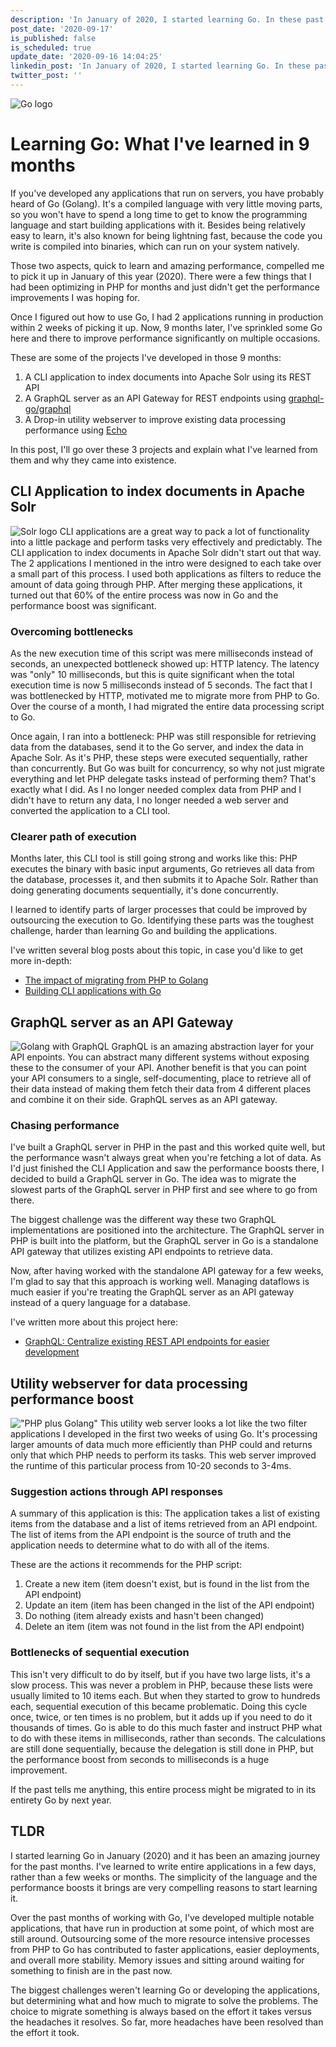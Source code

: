 ```yaml
---
description: 'In January of 2020, I started learning Go. In these past 9 months, I''ve been able to build multiple applications to contribute to faster applications, easier deployments, and more stability in the infrastructure. In this post, I go over what I''ve built and what I learned.'
post_date: '2020-09-17'
is_published: false
is_scheduled: true
update_date: '2020-09-16 14:04:25'
linkedin_post: 'In January of 2020, I started learning Go. In these past 9 months, I''ve been able to build multiple applications to contribute to faster applications, easier deployments, and more stability in the infrastructure. The simplicity of the language and amazing performance were very compelling reasons to pick up Go. In this post, I go over what I''ve built and what I learned.'
twitter_post: ''
---
```

![Go logo](/images/articles/cli-tool-in-go.png)
# Learning Go: What I've learned in 9 months
If you've developed any applications that run on servers, you have probably heard of Go (Golang). It's a compiled language with very little moving parts, so you won't have to spend a long time to get to know the programming language and start building applications with it. Besides being relatively easy to learn, it's also known for being lightning fast, because the code you write is compiled into binaries, which can run on your system natively. 

Those two aspects, quick to learn and amazing performance, compelled me to pick it up in January of this year (2020). There were a few things that I had been optimizing in PHP for months and just didn't get the performance improvements I was hoping for.

Once I figured out how to use Go, I had 2 applications running in production within 2 weeks of picking it up. Now, 9 months later, I've sprinkled some Go here and there to improve performance significantly on multiple occasions. 

These are some of the projects I've developed in those 9 months:
1. A CLI application to index documents into Apache Solr using its REST API
2. A GraphQL server as an API Gateway for REST endpoints using [graphql-go/graphql](https://github.com/graphql-go/graphql)
3. A Drop-in utility webserver to improve existing data processing performance using [Echo](https://echo.labstack.com/)

In this post, I'll go over these 3 projects and explain what I've learned from them and why they came into existence.

## CLI Application to index documents in Apache Solr
![Solr logo](/images/articles/solr_logo.png)
CLI applications are a great way to pack a lot of functionality into a little package and perform tasks very effectively and predictably. The CLI application to index documents in Apache Solr didn't start out that way. The 2 applications I mentioned in the intro were designed to each take over a small part of this process. I used both applications as filters to reduce the amount of data going through PHP. After merging these applications, it turned out that 60% of the entire process was now in Go and the performance boost was significant. 

### Overcoming bottlenecks
As the new execution time of this script was mere milliseconds instead of seconds, an unexpected bottleneck showed up: HTTP latency. The latency was "only" 10 milliseconds, but this is quite significant when the total execution time is now 5 milliseconds instead of 5 seconds. The fact that I was bottlenecked by HTTP, motivated me to migrate more from PHP to Go. Over the course of a month, I had migrated the entire data processing script to Go. 

Once again, I ran into a bottleneck: PHP was still responsible for retrieving data from the databases, send it to the Go server, and index the data in Apache Solr. As it's PHP, these steps were executed sequentially, rather than concurrently. But Go was built for concurrency, so why not just migrate everything and let PHP delegate tasks instead of performing them? That's exactly what I did. As I no longer needed complex data from PHP and I didn't have to return any data, I no longer needed a web server and converted the application to a CLI tool.

### Clearer path of execution
Months later, this CLI tool is still going strong and works like this: PHP executes the binary with basic input arguments, Go retrieves all data from the database, processes it, and then submits it to Apache Solr. Rather than doing generating documents sequentially, it's done concurrently.

I learned to identify parts of larger processes that could be improved by outsourcing the execution to Go. Identifying these parts was the toughest challenge, harder than learning Go and building the applications.

I've written several blog posts about this topic, in case you'd like to get more in-depth:
- [The impact of migrating from PHP to Golang](/articles/the-impact-of-migrating-from-php-to-golang)
- [Building CLI applications with Go](/articles/building-cli-applications-with-go)

## GraphQL server as an API Gateway
![Golang with GraphQL](/images/articles/golang-with-graphql.png)
GraphQL is an amazing abstraction layer for your API enpoints. You can abstract many different systems without exposing these to the consumer of your API. Another benefit is that you can point your API consumers to a single, self-documenting, place to retrieve all of their data instead of making them fetch their data from 4 different places and combine it on their side. GraphQL serves as an API gateway.

### Chasing performance
I've built a GraphQL server in PHP in the past and this worked quite well, but the performance wasn't always great when you're fetching a lot of data. As I'd just finished the CLI Application and saw the performance boosts there, I decided to build a GraphQL server in Go. The idea was to migrate the slowest parts of the GraphQL server in PHP first and see where to go from there. 

The biggest challenge was the different way these two GraphQL implementations are positioned into the architecture. The GraphQL server in PHP is built into the platform, but the GraphQL server in Go is a standalone API gateway that utilizes existing API endpoints to retrieve data.

Now, after having worked with the standalone API gateway for a few weeks, I'm glad to say that this approach is working well. Managing dataflows is much easier if you're treating the GraphQL server as an API gateway instead of a query language for a database. 

I've written more about this project here:
- [GraphQL: Centralize existing REST API endpoints for easier development](/articles/graphql-centralize-existing-rest-api-endpoints)

## Utility webserver for data processing performance boost
!["PHP plus Golang"](/images/articles/php-plus-golang.jpg)
This utility web server looks a lot like the two filter applications I developed in the first two weeks of using Go. It's processing larger amounts of data much more efficiently than PHP could and returns only that which PHP needs to perform its tasks. This web server improved the runtime of this particular process from 10-20 seconds to 3-4ms. 

### Suggestion actions through API responses
A summary of this application is this: The application takes a list of existing items from the database and a list of items retrieved from an API endpoint. The list of items from the API endpoint is the source of truth and the application needs to determine what to do with all of the items. 

These are the actions it recommends for the PHP script:
1. Create a new item (item doesn't exist, but is found in the list from the API endpoint)
2. Update an item (item has been changed in the list of the API endpoint)
3. Do nothing (item already exists and hasn't been changed)
4. Delete an item (item was not found in the list from the API endpoint)

### Bottlenecks of sequential execution
This isn't very difficult to do by itself, but if you have two large lists, it's a slow process. This was never a problem in PHP, because these lists were usually limited to 10 items each. But when they started to grow to hundreds each, sequential execution of this became problematic. Doing this cycle once, twice, or ten times is no problem, but it adds up if you need to do it thousands of times. Go is able to do this much faster and instruct PHP what to do with these items in milliseconds, rather than seconds. The calculations are still done sequentially, because the delegation is still done in PHP, but the performance boost from seconds to milliseconds is a huge improvement. 

If the past tells me anything, this entire process might be migrated to in its entirety Go by next year.

## TLDR
I started learning Go in January (2020) and it has been an amazing journey for the past months. I've learned to write entire applications in a few days, rather than a few weeks or months. The simplicity of the language and the performance boosts it brings are very compelling reasons to start learning it. 

Over the past months of working with Go, I've developed multiple notable applications, that have run in production at some point, of which most are still around. Outsourcing some of the more resource intensive processes from PHP to Go has contributed to faster applications, easier deployments, and overall more stability. Memory issues and sitting around waiting for something to finish are in the past now. 

The biggest challenges weren't learning Go or developing the applications, but determining what and how much to migrate to solve the problems. The choice to migrate something is always based on the effort it takes versus the headaches it resolves. So far, more headaches have been resolved than the effort it took. 